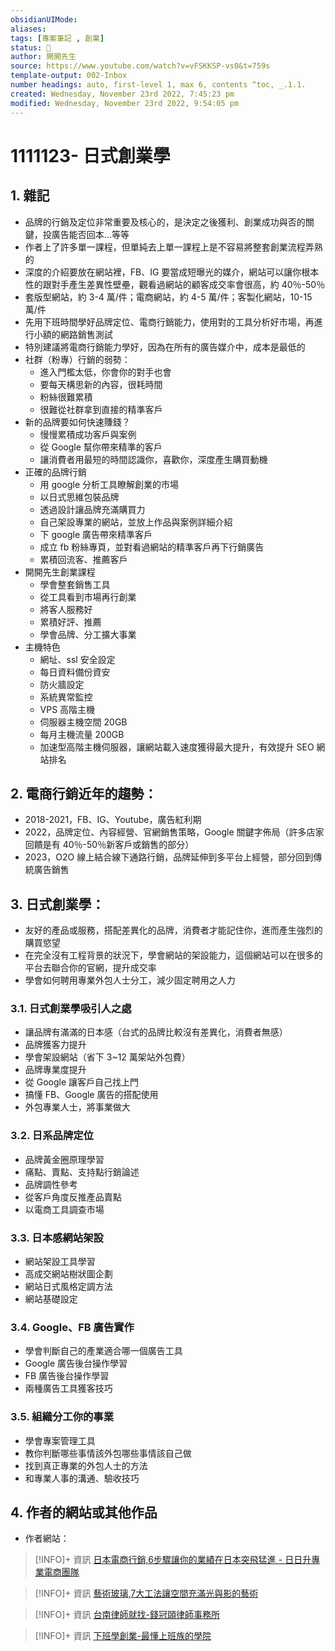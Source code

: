 ```yaml
---
obsidianUIMode: 
aliases: 
tags: [專案筆記 , 創業]
status: 🌱
author: 開開先生
source: https://www.youtube.com/watch?v=vFSKKSP-vs0&t=759s
template-output: 002-Inbox
number headings: auto, first-level 1, max 6, contents ^toc, _.1.1.
created: Wednesday, November 23rd 2022, 7:45:23 pm
modified: Wednesday, November 23rd 2022, 9:54:05 pm
---
```

# 1111123- 日式創業學

## 1. 雜記
- 品牌的行銷及定位非常重要及核心的，是決定之後獲利、創業成功與否的關鍵，投廣告能否回本…等等
- 作者上了許多單一課程，但單純去上單一課程上是不容易將整套創業流程弄熟的
- 深度的介紹要放在網站裡，FB、IG 要當成短曝光的媒介，網站可以讓你根本性的跟對手產生差異性壁壘，觀看過網站的顧客成交率會很高，約 40％-50％
- 套版型網站，約 3-4 萬/件；電商網站，約 4-5 萬/件；客製化網站，10-15 萬/件
- 先用下班時間學好品牌定位、電商行銷能力，使用對的工具分析好市場，再進行小額的網路銷售測試
- 特別建議將電商行銷能力學好，因為在所有的廣告媒介中，成本是最低的
- 社群（粉專）行銷的弱勢：
	- 進入門檻太低，你會你的對手也會
	- 要每天構思新的內容，很耗時間
	- 粉絲很難累積
	- 很難從社群拿到直接的精準客戶
- 新的品牌要如何快速賺錢？
	- 慢慢累積成功客戶與案例
	- 從 Google 幫你帶來精準的客戶
	- 讓消費者用最短的時間認識你，喜歡你，深度產生購買動機
- 正確的品牌行銷
	- 用 google 分析工具瞭解創業的市場
	- 以日式思維包裝品牌
	- 透過設計讓品牌充滿購買力
	- 自己架設專業的網站，並放上作品與案例詳細介紹
	- 下 google 廣告帶來精準客戶
	- 成立 fb 粉絲專頁，並對看過網站的精準客戶再下行銷廣告
	- 累積回流客、推薦客戶
- 開開先生創業課程
	- 學會整套銷售工具
	- 從工具看到市場再行創業
	- 將客人服務好
	- 累積好評、推薦
	- 學會品牌、分工擴大事業
- 主機特色
	- 網址、ssl 安全設定
	- 每日資料備份資安
	- 防火牆設定
	- 系統異常監控
	- VPS 高階主機
	- 伺服器主機空間 20GB
	- 每月主機流量 200GB
	- 加速型高階主機伺服器，讓網站載入速度獲得最大提升，有效提升 SEO 網站排名

## 2. 電商行銷近年的趨勢：
- 2018-2021，FB、IG、Youtube，廣告紅利期
- 2022，品牌定位、內容經營、官網銷售策略，Google 關鍵字佈局（許多店家回饋是有 40％-50％新客戶或銷售的部分）
- 2023，O2O 線上結合線下通路行銷，品牌延伸到多平台上經營，部分回到傳統廣告銷售

## 3. 日式創業學：
- 友好的產品或服務，搭配差異化的品牌，消費者才能記住你，進而產生強烈的購買慾望
- 在完全沒有工程背景的狀況下，學會網站的架設能力，這個網站可以在很多的平台去聯合你的官網，提升成交率
- 學會如何聘用專業外包人士分工，減少固定聘用之人力

### 3.1. 日式創業學吸引人之處
- 讓品牌有滿滿的日本感（台式的品牌比較沒有差異化，消費者無感）
- 品牌獲客力提升
- 學會架設網站（省下 3~12 萬架站外包費）
- 品牌專業度提升
- 從 Google 讓客戶自己找上門
- 搞懂 FB、Google 廣告的搭配使用
- 外包專業人士，將事業做大

### 3.2. 日系品牌定位
- 品牌黃金圈原理學習
- 痛點、賣點、支持點行銷論述
- 品牌調性參考
- 從客戶角度反推產品賣點
- 以電商工具調查市場

### 3.3. 日本感網站架設
- 網站架設工具學習
- 高成交網站樹狀圖企劃
- 網站日式風格定調方法
- 網站基礎設定

### 3.4. Google、FB 廣告實作
- 學會判斷自己的產業適合哪一個廣告工具
- Google 廣告後台操作學習
- FB 廣告後台操作學習
- 兩種廣告工具獲客技巧

### 3.5. 組織分工你的事業
- 學會專案管理工具
- 教你判斷哪些事情該外包哪些事情該自己做
- 找到真正專業的外包人士的方法
- 和專業人事的溝通、驗收技巧

## 4. 作者的網站或其他作品
- 作者網站：
> [!INFO]+ 資訊
> [日本電商行銷,6步驟讓你的業績在日本突飛猛進 - 日日升專業電商團隊](https://dayup.tw/)

> [!INFO]+ 資訊
> [藝術玻璃,7大工法讓空間充滿光與影的藝術](https://artglass.tw/)

> [!INFO]+ 資訊
> [台南律師就找-錢冠頤律師事務所](https://chienlawyer.tw/)

> [!INFO]+ 資訊
> [下班學創業-最懂上班族的學院](https://stopup.tw/)


